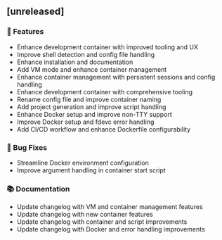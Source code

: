 ## [unreleased]

### 🚀 Features

- Enhance development container with improved tooling and UX
- Improve shell detection and config file handling
- Enhance installation and documentation
- Add VM mode and enhance container management
- Enhance container management with persistent sessions and config handling
- Enhance development container with comprehensive tooling
- Rename config file and improve container naming
- Add project generation and improve script handling
- Enhance Docker setup and improve non-TTY support
- Improve Docker setup and fdevc error handling
- Add CI/CD workflow and enhance Dockerfile configurability

### 🐛 Bug Fixes

- Streamline Docker environment configuration
- Improve argument handling in container start script

### 📚 Documentation

- Update changelog with VM and container management features
- Update changelog with new container features
- Update changelog with container and script improvements
- Update changelog with Docker and error handling improvements
